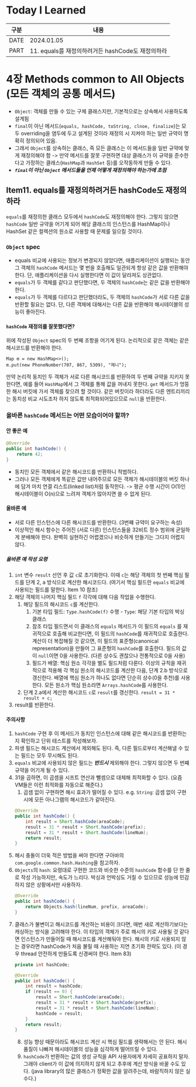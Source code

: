 # Today I Learned

| 구분 | 내용                            |
| ---- | ------------------------------|
| DATE | 2024.01.05                    |
| PART | 11. equals를 재정의하려거든 hashCode도 재정의하라 |

# 4장 Methods common to All Objects (모든 객체의 공통 메서드)
* `Object`: 객체를 만들 수 있는 구체 클래스지만, 기본적으로는 상속해서 사용하도록 설계됨 
* `final`이 아닌 메서드(`equals, hashCode, toString, clnoe, finalize`)는 모두 overriding을 염두에 두고 설계된 것이라 재정의 시 지켜야 하는 일반 규약이 명확히 정의되어 있음. 
* 그래서 `Object`를 상속하는 클래스, 즉 모든 클래스는 이 메서드들을 일반 규약에 맞게 재정의해야 함 -> 만약 메서드를 잘못 구현하면 대상 클래스가 이 규약을 준수한다고 가정하는 클래스(`HashMap`과 `HashSet` 등)를 오작동하게 만들 수 있다. 
* ***`final`이 아닌 `Object` 메서드들을 언제 어떻게 재정의해야 하는가에 초점***

## Item11. equals를 재정의하려거든 hashCode도 재정의하라

`equals`를 재정의한 클래스 모두에서 `hashCode`도 재정의해야 한다. 그렇지 않으면 `hashCode` 일반 규약을 어기게 되어 해당 클래스의 인스턴스를 HashMap이나 HashSet 같은 컬렉션의 원소로 사용할 때 문제를 일으킬 것이다. 


### `Object` spec
* equals 비교에 사용되는 정보가 변경되지 않았다면, 애플리케이션이 실행되는 동안 그 객체의 `hashCode` 메서드는 몇 번을 호출해도 일관되게 항상 같은 값을 반환해야 한다. 단, 애플리케이션을 다시 실행한다면 이 값이 달라져도 상관없다.
* `equals`가 두 객체를 같다고 판단했다면, 두 객체의 `hashCode`는 같은 값을 반환해야 한다. 
* `equals`가 두 객체를 다르다고 판단했더라도, 두 객체의 `hashCode`가 서로 다른 값을 반환할 필요는 없다. 단, 다른 객체에 대해서는 다른 값을 반환해야 해시테이블의 성능이 좋아진다.


#### `hashCode` 재정의를 잘못했다면?
위에 작성된 `Object` spec의 두 번째 조항을 어기게 된다. 논리적으로 같은 객체는 같은 해시코드를 반환해야 한다. 

```
Map m = new HashMap<>(); 
m.put(new PhoneNumber(707, 867, 5309), "제니");
```
만약 논리적 동치인 두 객체가 서로 다른 해시코드를 반환하여 두 번째 규약을 지키지 못한다면, 예를 들어 `HashMap`에서 그 객체를 통해 값을 꺼내지 못한다. `get` 메서드가 엉뚱한 해시 버킷에 가서 객체를 찾으려 할 것이다. 같은 버킷이라 하더라도 다른 엔트리끼리는 동치성 비교 시도조차 하지 않도록 최적화되어있으므로 `null`을 반환한다. 


### 올바른 `hashCode` 메서드는 어떤 모습이어야 할까?
#### 안 좋은 예
```java
@Override
public int hashCode() {
	return 42;
}
```
* 동치인 모든 객체에서 같은 해시코드를 반환하니 적법하다.
* 그러나 모든 객체에게 똑같은 값만 내어주므로 모든 객체가 해시테이블의 버킷 하나에 담겨 마치 연결 리스트(linked list)처럼 동작한다. -> 평균 수행 시간이 O(1)인 해시테이블이 O(n)으로 느려져 객체가 많아지면 쓸 수 없게 된다.

#### 올바른 예
* 서로 다른 인스턴스에 다른 해시코드를 반환한다. (3번쨰 규약이 요구하는 속성)
* 이상적인 해시 함수는 주어진 (서로 다른) 인스턴스들을 32비트 정수 범위에 균일하게 분배해야 한다. 완벽히 실현하긴 어렵겠으나 비슷하게 만들기는 그다지 어렵지 않다. 

##### 올바른 예 작성 요령
1. `int` 변수 `result` 선언 후 값 `c`로 초기화한다. 이때 `c`는 해당 객체의 첫 번째 핵심 필드를 단계 2, a 방식으로 계산한 해시코드다. (여기서 핵심 필드란 `equals` 비교에 사용되는 필드를 말한다. Item 10 참조)
2. 해당 객체의 나머지 핵심 필드 `f` 각각에 대해 다음 작업을 수행한다. 
	1. 해당 필드의 해시코드 `c`를 계산한다.
		1. 기본 타입 필드: `Type.hashCode(f)` 수행 - `Type`: 해당 기본 타입의 박싱 클래스
		2. 참조 타입 필드면서 이 클래스의 `equals` 메서드가 이 필드의 `equals` 를 재귀적으로 호출해 비교한다면, 이 필드의 `hashCode`를 재귀적으로 호출한다. 계산이 더 복잡해질 것 같으면, 이 필드의 표준형(canonical representation)을 만들어 그 표준형의 `hashCode`를 호출한다. 필드의 값이 `null`이면 0을 사용한다. (다른 상수도 괜찮으나 전통적으로 0을 사용)
		3. 필드가 배열: 핵심 원소 각각을 별도 필드처럼 다룬다. 이상의 규칙을 재귀적으로 적용해 각 핵심 원소의 해시코드를 계산한 다음, 단계 2.b 방식으로 갱신한다. 배열에 핵심 원소가 하나도 없다면 단순히 상수(0을 추천)를 사용한다. 모든 원소가 핵심 원소라면 `Arrays.hashCode`를 사용한다.
	2. 단계 2.a에서 계산한 해시코드 `c`로 `result`를 갱신한다. `result = 31 * result + c;`
3. result를 반환한다. 

#### 주의사항 
1. `hashCode` 구현 후 이 메서드가 동치인 인스턴스에 대해 같은 해시코드를 반환하는지 확인하고 단위 테스트를 작성해보자. 
2. 파생 필드는 해시코드 계산에서 제외해도 된다. 즉, 다른 필드로부터 계산해낼 수 있는 필드는 모두 무시해도 된다.
3. `equals` 비교에 사용되지 않은 필드는 ***반드시*** 제외해야 한다. 그렇지 않으면 두 번쨰 규약을 어기게 될 수 있다. 
4. 31을 곱하면, 이 곱셈을 시프트 연산과 뺄셈으로 대체해 최적화할 수 있다. (요즘 VM들은 이런 최적화를 자동으로 해준다.)
	1. 곱셈 없이 구현하면 해시 효과가 떨어질 수 있다. e.g. `String`: 곱셈 없이 구현 시에 모든 아나그램의 해시코드가 같아진다.
	```java
	@Override
	public int hashCode() {
		int result = Short.hashCode(areaCode);
		result = 31 * result + Short.hashCode(prefix);
		result = 31 * result + Short.hashCode(lineNum);
		return result;
	}
	```
5. 해시 충돌이 더욱 적은 방법을 써야 한다면 구아바의 `com.google.common.hash.Hashing`을 참고하자. 
6. `Objects`의 `hash`: 요령대로 구현한 코드와 비슷한 수준의 `hashCode` 함수를 단 한 줄로 작성 가능하지만, 속도가 느리다. 박싱과 언박싱도 거칠 수 있으므로 성능에 민감하지 않은 상황에서만 사용하자. 
	```java
	@Override 
	public int hashCode() {
		return Objects.hash(lineNum, prefix, areaCode);
	}
	```
7. 클래스가 불변이고 해시코드를 계산하는 비용이 크다면, 매번 새로 계산하기보다는 캐싱하는 방식을 고려해야 한다. 이 타입의 객체가 주로 해시의 키로 사용될 것 같다면 인스턴스가 만들어질 때 해시코드를 계산해둬야 한다. 해시의 키로 사용되지 않는 경우라면 hashCode가 처음 불릴 때 사용하는 지연 초기화 전략도 있다. (이 경우 thread 안전하게 만들도록 신경써야 한다. Item 83)
	```java
	private int hashCode;

	@Override
	public int hashCode() {
		int result = hashCode;
		if (result == 0) {
			result = Short.hashCode(areaCode);
			result = 31 * result + Short.hashCode(prefix);
			result = 31 * result + Short.hashCode(lineNum);
			hashCode = result;
		}
		return result;
	}
	```
	8. 성능 향상 때문이라도 해시코드 계산 시 핵심 필드를 생략해서는 안 된다. 해시 품질이 나빠져 해시테이블의 성능을 심각하게 떨어뜨릴 수 있다. 
	9. `hashCode`가 반환하는 값의 생성 규칙을 API 사용자에게 자세히 공표하지 말자. 그래야 client가 이 값에 의지하지 않게 되고 추후에 계산 방식을 바꿀 수도 있다. (java library의 많은 클래스가 정확한 값을 알려주는데, 바람직하지 않은 실수다.)



